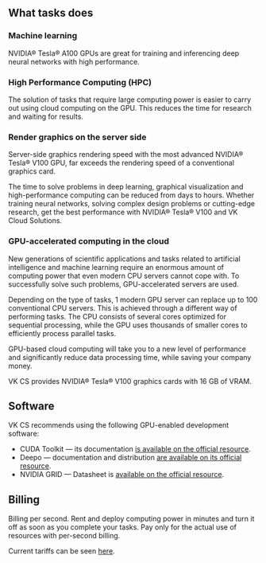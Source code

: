 ## What tasks does

### Machine learning

NVIDIA® Tesla® A100 GPUs are great for training and inferencing deep neural networks with high performance.

### High Performance Computing (HPC)

The solution of tasks that require large computing power is easier to carry out using cloud computing on the GPU. This reduces the time for research and waiting for results.

### Render graphics on the server side

Server-side graphics rendering speed with the most advanced NVIDIA® Tesla® V100 GPU, far exceeds the rendering speed of a conventional graphics card.

The time to solve problems in deep learning, graphical visualization and high-performance computing can be reduced from days to hours. Whether training neural networks, solving complex design problems or cutting-edge research, get the best performance with NVIDIA® Tesla® V100 and VK Cloud Solutions.

### GPU-accelerated computing in the cloud

New generations of scientific applications and tasks related to artificial intelligence and machine learning require an enormous amount of computing power that even modern CPU servers cannot cope with. To successfully solve such problems, GPU-accelerated servers are used.

Depending on the type of tasks, 1 modern GPU server can replace up to 100 conventional CPU servers. This is achieved through a different way of performing tasks. The CPU consists of several cores optimized for sequential processing, while the GPU uses thousands of smaller cores to efficiently process parallel tasks.

GPU-based cloud computing will take you to a new level of performance and significantly reduce data processing time, while saving your company money.

VK CS provides NVIDIA® Tesla® V100 graphics cards with 16 GB of VRAM.

## Software

VK CS recommends using the following GPU-enabled development software:

- CUDA Toolkit — its documentation [is available on the official resource](https://developer.nvidia.com/cuda-toolkit).
- Deepo — documentation and distribution [are available on its official resource](https://github.com/ufoym/deepo).
- NVIDIA GRID — Datasheet is [available on the official resource](https://www.nvidia.com/ru-ru/design-visualization/technologies/grid-technology/).

## Billing

Billing per second. Rent and deploy computing power in minutes and turn it off as soon as you complete your tasks. Pay only for the actual use of resources with per-second billing.

Current tariffs can be seen [here](https://mcs.mail.ru/cloud-gpu/).
